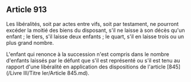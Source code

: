 Article 913
----
Les libéralités, soit par actes entre vifs, soit par testament, ne pourront
excéder la moitié des biens du disposant, s'il ne laisse à son décès qu'un
enfant ; le tiers, s'il laisse deux enfants ; le quart, s'il en laisse trois ou
un plus grand nombre.

L'enfant qui renonce à la succession n'est compris dans le nombre d'enfants
laissés par le défunt que s'il est représenté ou s'il est tenu au rapport d'une
libéralité en application des dispositions de l'article [845](/Livre III/Titre Ier/Article 845.md).
